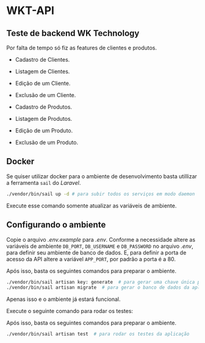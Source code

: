 # WKT-API

## Teste de backend WK Technology

Por falta de tempo só fiz as features de clientes e produtos.

- Cadastro de Clientes.
- Listagem de Clientes.
- Edição de um Cliente.
- Exclusão de um Cliente.

- Cadastro de Produtos.
- Listagem de Produtos.
- Edição de um Produto.
- Exclusão de um Produto.

## Docker

Se quiser utilizar docker para o ambiente de desenvolvimento basta utillizar a ferramenta `sail` do _Laravel_.

```bash
./vendor/bin/sail up -d # para subir todos os serviços em modo daemon
```
Execute esse comando somente atualizar as variáveis de ambiente.

## Configurando o ambiente
Copie o arquivo _.env.example_ para _.env_. Conforme a necessidade altere as variáveis de ambiente `DB_PORT`, `DB_USERNAME` e `DB_PASSWORD` no arquivo _.env_, para definir seu ambiente de banco de dados. E, para definir a porta de acesso da API altere a variável `APP_PORT`, por padrão a porta é a 80.

Após isso, basta os seguintes comandos para preparar o ambiente.
```bash
./vendor/bin/sail artisan key: generate  # para gerar uma chave única para a aplicaçào
./vendor/bin/sail artisan migrate  # para gerar o banco de dados da aplicação
```

Apenas isso e o ambiente já estará funcional.

Execute o seguinte comando para rodar os testes:

Após isso, basta os seguintes comandos para preparar o ambiente.
```bash
./vendor/bin/sail artisan test  # para rodar os testes da aplicação
```
